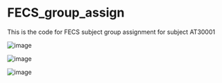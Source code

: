 # FECS_group_assign
This is the code for FECS subject group assignment for subject AT30001

![image](https://user-images.githubusercontent.com/63865577/147379000-7f187561-feca-4ba3-8bd8-cfaa978ad650.png)

![image](https://user-images.githubusercontent.com/63865577/147379009-ad81d63b-6b3d-4109-8cae-5aeb5edb7729.png)

![image](https://user-images.githubusercontent.com/63865577/147379019-c134e81d-a69f-4023-9bbc-87827d056335.png)
